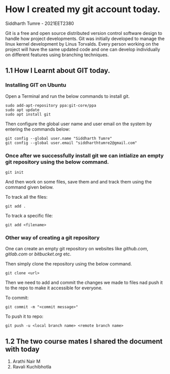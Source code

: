 # How I created my git account today.
Siddharth Tumre - 2021EET2380

Git is a free and open source distributed version control software design to handle how project developments. Git was initially developed to manage the linux kernel development by Linus Torvalds. Every person working on the project will have the same updated code and one can develop individually on different features using branching techniques.

## 1.1 How I Learnt about GIT today.

### **Installing GIT on Ubuntu**
Open a Terminal and run the below commands to install git.

    sudo add-apt-repository ppa:git-core/ppa
    sudo apt update
    sudo apt install git

Then configure the global user name and user email on the system by entering the commands below:

    git config --global user.name "Siddharth Tumre"
    git config --global user.email "siddharthtumre2@gmail.com"

### Once after we successfully install git we can intialize an empty git repository using the below command.

    git init

And then work on some files, save them and and track them using the command given below.

To track all the files:

    git add .

To track a specific file:

    git add <filename>

### Other way of creating a git repository

One can create an empty git repository on websites like _github.com_, _gitlab.com_ or _bitbucket.org_ etc.

Then simply clone the repository using the below command.

    git clone <url>

Then we need to add and commit the changes we made to files nad push it to the repo to make it accessible for everyone.

To commit:

    git commit -m "<commit message>"

To push it to repo:

    git push -u <local branch name> <remote branch name>

## 1.2 The two course mates I shared the document with today
1. Arathi Nair M
2. Ravali Kuchibhotla
